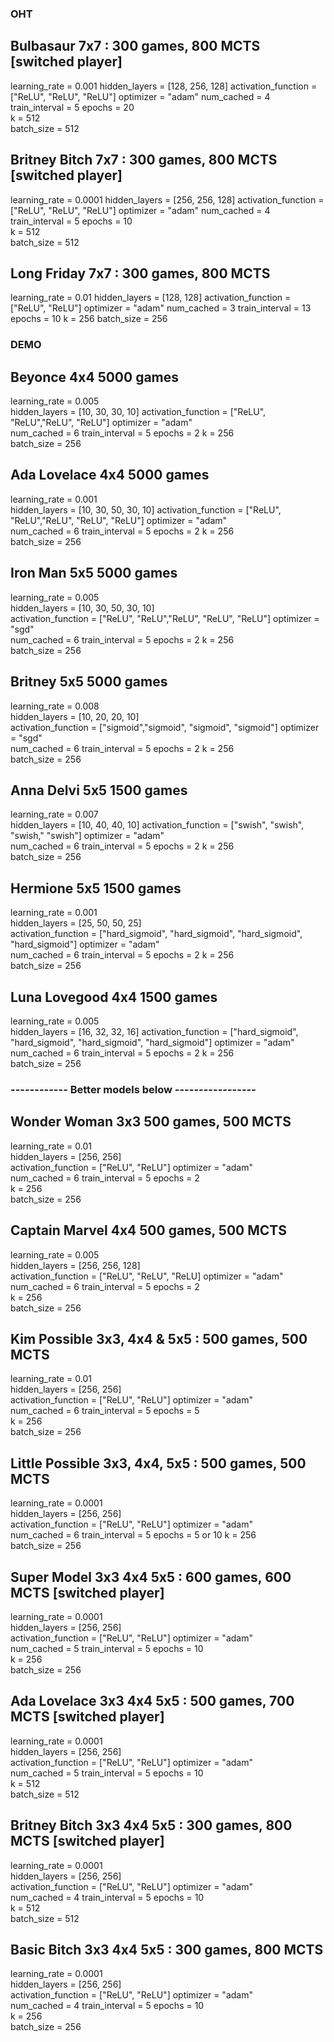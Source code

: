 ### OHT

## Bulbasaur 7x7 : 300 games, 800 MCTS [switched player]

learning_rate = 0.001 
hidden_layers = [128, 256, 128]
activation_function = ["ReLU", "ReLU", "ReLU"]
optimizer = "adam"
num_cached = 4 
train_interval = 5 
epochs = 20  
k = 512     
batch_size = 512

## Britney Bitch 7x7 : 300 games, 800 MCTS [switched player]

learning_rate = 0.0001 
hidden_layers = [256, 256, 128]
activation_function = ["ReLU", "ReLU", "ReLU"]
optimizer = "adam"
num_cached = 4 
train_interval = 5 
epochs = 10  
k = 512     
batch_size = 512

## Long Friday 7x7 : 300 games, 800 MCTS

learning_rate = 0.01 
hidden_layers = [128, 128]
activation_function = ["ReLU", "ReLU"]
optimizer = "adam"
num_cached = 3 
train_interval = 13 
epochs = 10 
k = 256 
batch_size = 256

### DEMO

## Beyonce 4x4 5000 games

learning_rate = 0.005          
hidden_layers = [10, 30, 30, 10]
activation_function = ["ReLU", "ReLU","ReLU", "ReLU"]
optimizer = "adam"  
num_cached = 6 
train_interval = 5 
epochs = 2 
k = 256   
batch_size = 256

## Ada Lovelace 4x4 5000 games

learning_rate = 0.001          
hidden_layers = [10, 30, 50, 30, 10]
activation_function = ["ReLU", "ReLU","ReLU", "ReLU", "ReLU"]
optimizer = "adam"  
num_cached = 6 
train_interval = 5 
epochs = 2 
k = 256   
batch_size = 256

## Iron Man 5x5 5000 games

learning_rate = 0.005       
hidden_layers = [10, 30, 50, 30, 10]  
activation_function = ["ReLU", "ReLU","ReLU", "ReLU", "ReLU"]
optimizer = "sgd"  
num_cached = 6 
train_interval = 5 
epochs = 2 
k = 256     
batch_size = 256

## Britney 5x5 5000 games

learning_rate = 0.008       
hidden_layers = [10, 20, 20, 10]  
activation_function = ["sigmoid","sigmoid", "sigmoid", "sigmoid"]
optimizer = "sgd"  
num_cached = 6 
train_interval = 5 
epochs = 2 
k = 256     
batch_size = 256

## Anna Delvi 5x5 1500 games

learning_rate = 0.007          
hidden_layers = [10, 40, 40, 10]
activation_function = ["swish", "swish", "swish," "swish"]
optimizer = "adam"  
num_cached = 6 
train_interval = 5 
epochs = 2 
k = 256     
batch_size = 256

## Hermione 5x5 1500 games

learning_rate = 0.001  
hidden_layers = [25, 50, 50, 25]  
activation_function = ["hard_sigmoid", "hard_sigmoid", "hard_sigmoid", "hard_sigmoid"]
optimizer = "adam"  
num_cached = 6 
train_interval = 5 
epochs = 2 
k = 256     
batch_size = 256

## Luna Lovegood 4x4 1500 games

learning_rate = 0.005        
hidden_layers = [16, 32, 32, 16]
activation_function = ["hard_sigmoid", "hard_sigmoid", "hard_sigmoid", "hard_sigmoid"]
optimizer = "adam"  
num_cached = 6 
train_interval = 5 
epochs = 2 k = 256     
batch_size = 256

### ------------ Better models below -----------------

## Wonder Woman 3x3 500 games, 500 MCTS

learning_rate = 0.01         
hidden_layers = [256, 256]  
activation_function = ["ReLU", "ReLU"]
optimizer = "adam"  
num_cached = 6 
train_interval = 5 
epochs = 2  
k = 256    
batch_size = 256

## Captain Marvel 4x4 500 games, 500 MCTS

learning_rate = 0.005         
hidden_layers = [256, 256, 128]  
activation_function = ["ReLU", "ReLU", "ReLU]
optimizer = "adam"  
num_cached = 6 
train_interval = 5 
epochs = 2  
k = 256    
batch_size = 256

## Kim Possible 3x3, 4x4 & 5x5 : 500 games, 500 MCTS

learning_rate = 0.01         
hidden_layers = [256, 256]  
activation_function = ["ReLU", "ReLU"]
optimizer = "adam"  
num_cached = 6 
train_interval = 5 
epochs = 5  
k = 256    
batch_size = 256

## Little Possible 3x3, 4x4, 5x5 : 500 games, 500 MCTS

learning_rate = 0.0001         
hidden_layers = [256, 256]  
activation_function = ["ReLU", "ReLU"]
optimizer = "adam"  
num_cached = 6 
train_interval = 5 
epochs = 5 or 10 
k = 256    
batch_size = 256

## Super Model 3x3 4x4 5x5 : 600 games, 600 MCTS [switched player]

learning_rate = 0.0001          
hidden_layers = [256, 256]  
activation_function = ["ReLU", "ReLU"]
optimizer = "adam"  
num_cached = 5 
train_interval = 5 
epochs = 10  
k = 256     
batch_size = 256

## Ada Lovelace 3x3 4x4 5x5 : 500 games, 700 MCTS [switched player]

learning_rate = 0.0001          
hidden_layers = [256, 256]  
activation_function = ["ReLU", "ReLU"]
optimizer = "adam"  
num_cached = 5 
train_interval = 5 
epochs = 10  
k = 512     
batch_size = 512

## Britney Bitch 3x3 4x4 5x5 : 300 games, 800 MCTS [switched player]

learning_rate = 0.0001          
hidden_layers = [256, 256]  
activation_function = ["ReLU", "ReLU"]
optimizer = "adam"  
num_cached = 4 
train_interval = 5 
epochs = 10  
k = 512     
batch_size = 512

## Basic Bitch 3x3 4x4 5x5 : 300 games, 800 MCTS

learning_rate = 0.0001          
hidden_layers = [256, 256]  
activation_function = ["ReLU", "ReLU"]
optimizer = "adam"  
num_cached = 4 
train_interval = 5 
epochs = 10  
k = 256     
batch_size = 256  

